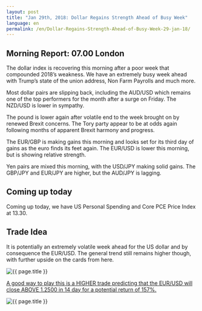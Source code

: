 ```yaml
---
layout: post
title: "Jan 29th, 2018: Dollar Regains Strength Ahead of Busy Week"
language: en
permalink: /en/Dollar-Regains-Strength-Ahead-of-Busy-Week-29-jan-18/
---
```

## Morning Report: 07.00 London

The dollar index is recovering this morning after a poor week that compounded 2018’s weakness. We have an extremely busy week ahead with Trump’s state of the union address, Non Farm Payrolls and much more. 

Most dollar pairs are slipping back, including the AUD/USD which remains one of the top performers for the month after a surge on Friday. The NZD/USD is lower in sympathy. 

The pound is lower again after volatile end to the week brought on by renewed Brexit concerns. The Tory party appear to be at odds again following months of apparent Brexit harmony and progress. 

The EUR/GBP is making gains this morning and looks set for its third day of gains as the euro finds its feet again. The EUR/USD is lower this morning, but is showing relative strength. 

Yen pairs are mixed this morning, with the USD/JPY making solid gains. The GBP/JPY and EUR/JPY are higher, but the AUD/JPY is lagging. 

## Coming up today 

Coming up today, we have US Personal Spending and Core PCE Price Index at 13.30. 

## Trade Idea

It is potentially an extremely volatile week ahead for the US dollar and by consequence the EUR/USD. The general trend still remains higher though, with further upside on the cards from here.

<img class="post-image" src="{{ site.url }}/images/jan-18/2018-01-29_07-25-27.jpg" alt="{{ page.title }}" title="{{ page.title }}">

<a href="%LINK%%?currency=GBP&market=forex&underlying=frxEURUSD&formname=higherlower&duration_amount=14&duration_units=d&amount=10&amount_type=payout&expiry_type=duration&barrier=1.2500" target="_blank">A good way to play this is a HIGHER trade predicting that the EUR/USD will close ABOVE 1.2500 in 14 day for a potential return of 157%.</a>

<img class="post-image" src="{{ site.url }}/images/jan-18/2018-01-29_07-28-01.jpg" alt="{{ page.title }}" title="{{ page.title }}">
